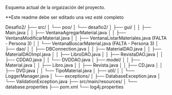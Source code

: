 Esquema actual de la orgaización del proyecto.

**Este readme debe ser editado una vez esté completo

Desafio2/
├── src/
│   └── poo/
│       └── desafio2/
│           ├── gui/
│           │   ├── Main.java
│           │   ├── VentanaAgregarMaterial.java
│           │   ├── VentanaModificarMaterial.java
│           │   ├── VentanaListarMateriales.java     (FALTA - Persona 3)
│           │   └── VentanaBuscarMaterial.java       (FALTA - Persona 3)
│           ├── dao/
│           │   ├── DBConnection.java
│           │   ├── MaterialDAO.java
│           │   ├── MaterialDAOImpl.java
│           │   ├── LibroDAO.java
│           │   ├── RevistaDAO.java
│           │   ├── CDDAO.java
│           │   └── DVDDAO.java
│           ├── model/
│           │   ├── Material.java
│           │   ├── Libro.java
│           │   ├── Revista.java
│           │   ├── CD.java
│           │   ├── DVD.java
│           │   └── TipoMaterial.java
│           ├── util/
│           │   └── LoggerManager.java
│           └── exceptions/
│               ├── DatabaseException.java
│               └── ValidationException.java
├── src/main/resources/
│   └── database.properties
├── pom.xml
└── log4j.properties
